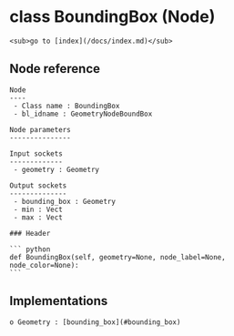 # class BoundingBox (Node)

    <sub>go to [index](/docs/index.md)</sub>
    
## Node reference

    Node
    ----
     - Class name : BoundingBox
     - bl_idname : GeometryNodeBoundBox
    
    Node parameters
    ---------------
    
    Input sockets
    -------------
     - geometry : Geometry
    
    Output sockets
    --------------
     - bounding_box : Geometry
     - min : Vect
     - max : Vect
    
    ### Header

    ``` python
    def BoundingBox(self, geometry=None, node_label=None, node_color=None):
    ```
    
## Implementations

    o Geometry : [bounding_box](#bounding_box) 
    
    